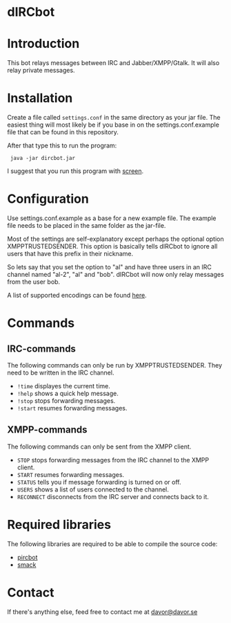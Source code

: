 dIRCbot
=======

Introduction
============
This bot relays messages between IRC and Jabber/XMPP/Gtalk. It will also
relay private messages.


Installation
============
Create a file called `settings.conf` in the same directory as your jar file.
The easiest thing will most likely be if you base in on the 
settings.conf.example file that can be found in this repository.

After that type this to run the program:

     java -jar dircbot.jar
    
I suggest that you run this program with 
[screen](http://www.debian-administration.org/articles/34).

Configuration
=============
Use settings.conf.example as a base for a new example file. The example file
needs to be placed in the same folder as the jar-file.

Most of the settings are self-explanatory except perhaps the optional option
XMPPTRUSTEDSENDER. This option is basically tells dIRCbot to ignore all users
that have this prefix in their nickname.

So lets say that you set the option to "al" and have three users in an IRC
channel named "al-2", "al" and "bob". dIRCbot will now only relay messages
from the user bob.

A list of supported encodings can be found 
[here](http://docs.oracle.com/javase/1.4.2/docs/guide/intl/encoding.doc.html).

Commands
========

IRC-commands
------------
The following commands can only be run by XMPPTRUSTEDSENDER. They need to be
written in the IRC channel.

* `!time` displayes the current time.
* `!help` shows a quick help message.
* `!stop` stops forwarding messages.
* `!start` resumes forwarding messages.

XMPP-commands
-------------
The following commands can only be sent from the XMPP client.

* `STOP` stops forwarding messages from the IRC channel to the XMPP client.
* `START` resumes forwarding messages.
* `STATUS` tells you if message forwarding is turned on or off.
* `USERS` shows a list of users connected to the channel.
* `RECONNECT` disconnects from the IRC server and connects back to it.

Required libraries
==================
The following libraries are required to be able to compile the source code:

  - [pircbot](http://www.jibble.org/pircbot.php)
  - [smack](http://www.igniterealtime.org/projects/smack/)

Contact
=======
If there's anything else, feed free to contact me at 
[davor@davor.se](mailto:davor@davor.se)
